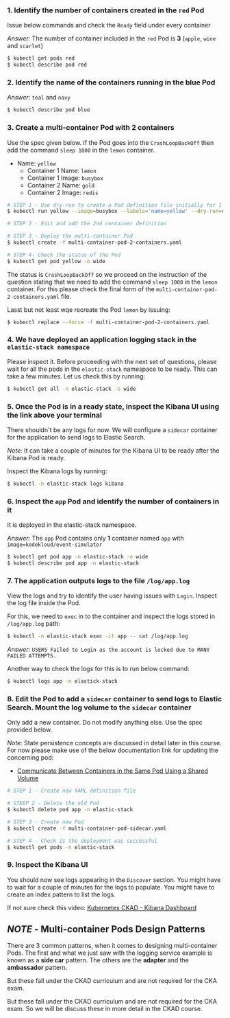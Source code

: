 ### 1. Identify the number of containers created in the `red` Pod

Issue below commands and check the `Ready` field under every container

*Answer:* The number of container included in the `red` Pod is **3** (`apple`, `wine` and `scarlet`) 

```bash
$ kubectl get pods red
$ kubectl describe pod red
```

### 2. Identify the name of the containers running in the blue Pod

*Answer:* `teal` and `navy`

```bash
$ kubectl describe pod blue
```

### 3. Create a multi-container Pod with 2 containers

Use the spec given below. If the Pod goes into the `CrashLoopBackOff` then add the command `sleep 1000` in the `lemon` container.

- Name: `yellow`
  - Container 1 Name: `lemon`
  - Container 1 Image: `busybox` 
  - Container 2 Name: `gold`
  - Container 2 Image: `redis`

```bash
# STEP 1 - Use dry-run to create a Pod definition file initially for 1 container and then we will edit it to add the 2nd container
$ kubectl run yellow --image=busybox --labels='name=yellow' --dry-run=client -o yaml > multi-container-pod-2-containers.yaml

# STEP 2 - Edit and add the 2nd container definition

# STEP 3 - Deploy the multi-container Pod
$ kubectl create -f multi-container-pod-2-containers.yaml

# STEP 4- Check the status of the Pod
$ kubectl get pod yellow -o wide
```

The status is `CrashLoopBackOff` so we proceed on the instruction of the question stating that we need to add the command `sleep 1000` in the `lemon` container. For this please check the final form of the `multi-container-pod-2-containers.yaml` file.

Lasst but not least wqe recreate the Pod `lemon` by issuing:

```bash
$ kubectl replace --force -f multi-container-pod-2-containers.yaml
```

### 4. We have deployed an application logging stack in the `elastic-stack namespace`

Please inspect it. Before proceeding with the next set of questions, please wait for all the pods in the `elastic-stack` namespace to be ready. This can take a few minutes. Let us check this by running:

```bash
$ kubectl get all -n elastic-stack -o wide
```

### 5. Once the Pod is in a ready state, inspect the Kibana UI using the link above your terminal

There shouldn't be any logs for now. We will configure a `sidecar` container for the application to send logs to Elastic Search.

*Note:* It can take a couple of minutes for the Kibana UI to be ready after the Kibana Pod is ready.

Inspect the Kibana logs by running:

```bash
$ kubectl -n elastic-stack logs kibana
```

### 6. Inspect the `app` Pod and identify the number of containers in it

It is deployed in the elastic-stack namespace.

*Answer:* The `app` Pod contains only **1** container named `app` with `image=kodekloud/event-simulator`

```bash
$ kubectl get pod app -n elastic-stack -o wide
$ kubectl describe pod app -n elastic-stack
```

### 7. The application outputs logs to the file `/log/app.log`

View the logs and try to identify the user having issues with `Login`. Inspect the log file inside the Pod.

For this, we need to `exec` in to the container and inspect the logs stored in `/log/app.log` path:

```bash
$ kubectl -n elastic-stack exec -it app -- cat /log/app.log
```

*Answer:* `USER5 Failed to Login as the account is locked due to MANY FAILED ATTEMPTS.`

Another way to check the logs for this is to run below command:

```bash
$ kubectl logs app -n elastick-stack
```

### 8. Edit the Pod to add a `sidecar` container to send logs to Elastic Search. Mount the log volume to the `sidecar` container

Only add a new container. Do not modify anything else. Use the spec provided below.

*Note:* State persistence concepts are discussed in detail later in this course. For now please make use of the below documentation link for updating the concerning pod:

- [Communicate Between Containers in the Same Pod Using a Shared Volume](https://kubernetes.io/docs/tasks/access-application-cluster/communicate-containers-same-pod-shared-volume/)

```bash
# STEP 1 - Create new YAML definition file

# STEEP 2 - Delete the old Pod
$ kubectl delete pod app -n elastic-stack

# STEP 3 - Create new Pod
$ kubectl create -f multi-container-pod-sidecar.yaml

# STEP 4 - Check is the deployment was successful
$ kubectl get pods -n elastic-stack
```

### 9. Inspect the Kibana UI

You should now see logs appearing in the `Discover` section. You might have to wait for a couple of minutes for the logs to populate. You might have to create an index pattern to list the logs.

If not sure check this video: [Kubernetes CKAD - Kibana Dashboard](https://bit.ly/2EXYdHf)

## *NOTE* - Multi-container Pods Design Patterns

There are 3 common patterns, when it comes to designing multi-container Pods. The first and what we just saw with the logging service example is known as a **side car** pattern. The others are the **adapter** and the **ambassador** pattern.

But these fall under the CKAD curriculum and are not required for the CKA exam.

But these fall under the CKAD curriculum and are not required for the CKA exam. So we will be discuss these in more detail in the CKAD course.
